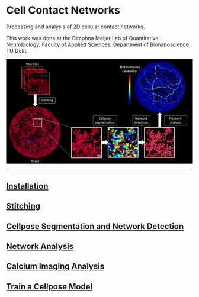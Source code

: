 # Cell Contact Networks
Processing and analysis of 2D cellular contact networks.  

This work was done at the Dimphna Meijer Lab of Quantitative Neurobiology, Faculty of Applied Sciences, Department of Bionanoscience, TU Delft.  

<p align="center">
  <img src="./assets/img/Workflow.png">
</p>

***

## [Installation](installation.md)  

## [Stitching](stitching.md)  

## [Cellpose Segmentation and Network Detection](network_detection.md)  

## [Network Analysis](network_analysis.md)  

## [Calcium Imaging Analysis](ca_analysis.md)

## [Train a Cellpose Model](train_cellpose.md)  

<!---
### Markdown

Markdown is a lightweight and easy-to-use syntax for styling your writing. It includes conventions for

```markdown
Syntax highlighted code block

# Header 1
## Header 2
### Header 3

- Bulleted
- List

1. Numbered
2. List

**Bold** and _Italic_ and `Code` text

[Link](url) and ![Image](src)
```

For more details see [GitHub Flavored Markdown](https://guides.github.com/features/mastering-markdown/).

### Jekyll Themes

Your Pages site will use the layout and styles from the Jekyll theme you have selected in your [repository settings](https://github.com/BIOP/ijp-imagetoatlas/settings/pages). The name of this theme is saved in the Jekyll `_config.yml` configuration file.

### Support or Contact

Having trouble with Pages? Check out our [documentation](https://docs.github.com/categories/github-pages-basics/) or [contact support](https://support.github.com/contact) and we’ll help you sort it out.

-->
